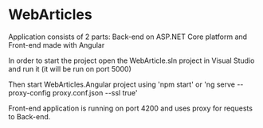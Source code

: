 # WebArticles

Application consists of 2 parts: Back-end on ASP.NET Core platform and Front-end made with Angular

In order to start the project open the WebArticle.sln project in Visual Studio and run it (it will be run on port 5000)

Then start WebArticles.Angular project using 'npm start' or 'ng serve --proxy-config proxy.conf.json --ssl true'

Front-end application is running on port 4200 and uses proxy for requests to Back-end.
